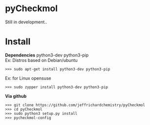 # pyCheckmol

Still in development..

# Install
<b>Dependencies</b>
python3-dev python3-pip<br>
Ex: Distros based on Debian/ubuntu
```
>>> sudo apt-get install python3-dev python3-pip
```
Ex: for Linux opensuse
```
>>> sudo zypper install python3-dev python3-pip
```

<b>Via github</b>
```
>>> git clone https://github.com/jeffrichardchemistry/pyCheckmol
>>> cd pyCheckmol
>>> sudo python3 setup.py install
>>> pycheckmol-config
```
